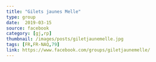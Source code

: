 ```yaml
---
title: "Gilets jaunes Melle"
type: group
date:  2019-03-15
source: facebook
category: [gj,rp]
thumbnail: /images/posts/giletjaunemelle.jpg
tags: [FR,FR-NAQ,79]
link: https://www.facebook.com/groups/giletjaunemelle/
---
```

